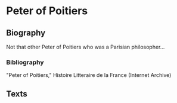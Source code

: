 # Peter of Poitiers

## Biography

Not that other Peter of Poitiers who was a Parisian philosopher...

### Bibliography

"Peter of Poitiers," Histoire Litteraire de la France \(Internet Archive\)

## Texts



